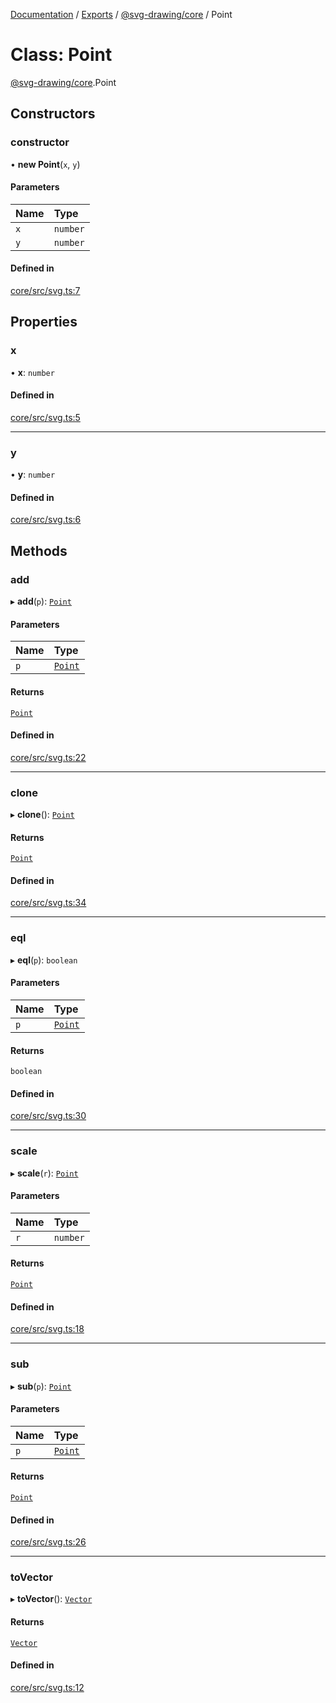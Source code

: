 [Documentation](../README.md) / [Exports](../modules.md) / [@svg-drawing/core](../modules/svg_drawing_core.md) / Point

# Class: Point

[@svg-drawing/core](../modules/svg_drawing_core.md).Point

## Constructors

### constructor

• **new Point**(`x`, `y`)

#### Parameters

| Name | Type |
| :------ | :------ |
| `x` | `number` |
| `y` | `number` |

#### Defined in

[core/src/svg.ts:7](https://github.com/kmkzt/svg-drawing/blob/6dacb53/packages/core/src/svg.ts#L7)

## Properties

### x

• **x**: `number`

#### Defined in

[core/src/svg.ts:5](https://github.com/kmkzt/svg-drawing/blob/6dacb53/packages/core/src/svg.ts#L5)

___

### y

• **y**: `number`

#### Defined in

[core/src/svg.ts:6](https://github.com/kmkzt/svg-drawing/blob/6dacb53/packages/core/src/svg.ts#L6)

## Methods

### add

▸ **add**(`p`): [`Point`](svg_drawing_core.Point.md)

#### Parameters

| Name | Type |
| :------ | :------ |
| `p` | [`Point`](svg_drawing_core.Point.md) |

#### Returns

[`Point`](svg_drawing_core.Point.md)

#### Defined in

[core/src/svg.ts:22](https://github.com/kmkzt/svg-drawing/blob/6dacb53/packages/core/src/svg.ts#L22)

___

### clone

▸ **clone**(): [`Point`](svg_drawing_core.Point.md)

#### Returns

[`Point`](svg_drawing_core.Point.md)

#### Defined in

[core/src/svg.ts:34](https://github.com/kmkzt/svg-drawing/blob/6dacb53/packages/core/src/svg.ts#L34)

___

### eql

▸ **eql**(`p`): `boolean`

#### Parameters

| Name | Type |
| :------ | :------ |
| `p` | [`Point`](svg_drawing_core.Point.md) |

#### Returns

`boolean`

#### Defined in

[core/src/svg.ts:30](https://github.com/kmkzt/svg-drawing/blob/6dacb53/packages/core/src/svg.ts#L30)

___

### scale

▸ **scale**(`r`): [`Point`](svg_drawing_core.Point.md)

#### Parameters

| Name | Type |
| :------ | :------ |
| `r` | `number` |

#### Returns

[`Point`](svg_drawing_core.Point.md)

#### Defined in

[core/src/svg.ts:18](https://github.com/kmkzt/svg-drawing/blob/6dacb53/packages/core/src/svg.ts#L18)

___

### sub

▸ **sub**(`p`): [`Point`](svg_drawing_core.Point.md)

#### Parameters

| Name | Type |
| :------ | :------ |
| `p` | [`Point`](svg_drawing_core.Point.md) |

#### Returns

[`Point`](svg_drawing_core.Point.md)

#### Defined in

[core/src/svg.ts:26](https://github.com/kmkzt/svg-drawing/blob/6dacb53/packages/core/src/svg.ts#L26)

___

### toVector

▸ **toVector**(): [`Vector`](svg_drawing_core.Vector.md)

#### Returns

[`Vector`](svg_drawing_core.Vector.md)

#### Defined in

[core/src/svg.ts:12](https://github.com/kmkzt/svg-drawing/blob/6dacb53/packages/core/src/svg.ts#L12)
